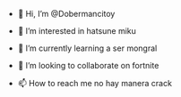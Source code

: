 - 👋 Hi, I’m @Dobermancitoy
- 👀 I’m interested in  hatsune miku
- 🌱 I’m currently learning  a ser mongral
- 💞️ I’m looking to collaborate on  fortnite

- 📫 How to reach me  no hay manera crack

<!---
Dobermancitoyt/Dobermancitoyt is a ✨ special ✨ repository because its `README.md` (this file) appears on your GitHub profile.
You can click the Preview link to take a look at your changes.
--->
